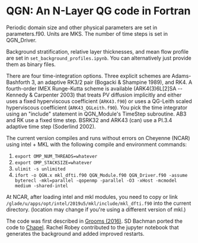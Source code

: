# QGN: An N-Layer QG code in Fortran
Periodic domain size and other physical parameters are set in parameters.f90. Units are MKS. The number of time steps is set in QGN_Driver.

Background stratification, relative layer thicknesses, and mean flow profile are set in `set_background_profiles.ipynb`. You can alternatively just provide them as binary files.

There are four time-integration options.
Three explicit schemes are Adams-Bashforth 3, an adaptive RK3/2 pair (Bogacki & Shampine 1989), and RK4. A fourth-order IMEX Runge-Kutta scheme is available (ARK4(3)6L[2]SA -- Kennedy & Carpenter 2003) that treats PV diffusion implicitly and either uses a fixed hyperviscous coefficient (`ARK43.f90`) or uses a QG-Leith scaled hyperviscous coefficient (`ARK43_QGLeith.f90`). You pick the time integrator using an "include" statement in QGN_Module's TimeStep subroutine. AB3 and RK use a fixed time step. BSRK32 and ARK43 (can) use a PI.3.4 adaptive time step (Soderlind 2002).

The current version compiles and runs without errors on Cheyenne (NCAR) using intel + MKL with the following compile and environment commands:
1. `export OMP_NUM_THREADS=whatever`
2. `export OMP_STACKSIZE=whatever`
3. `ulimit -s unlimited`
4. `ifort -o QGN.x mkl_dfti.f90 QGN_Module.f90 QGN_Driver.f90 -assume byterecl -mkl=parallel -qopenmp -parallel -O3 -xHost -mcmodel medium -shared-intel`

At NCAR, after loading intel and mkl modules, you need to copy or link `/glade/u/apps/opt/intel/2019u5/mkl/include/mkl_dfti.f90` into the current directory. (location may change if you're using a different version of mkl.)

The code was first described in [Grooms (2016)](https://doi.org/10.1016/j.ocemod.2016.09.005). SD Bachman ported the code to [Chapel](https://github.com/sdbachman/Chapel_QGN). Rachel Robey contributed to the jupyter notebook that generates the background and added improved restarts.
